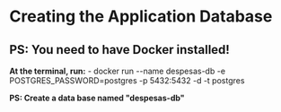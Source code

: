 # Creating the Application Database

## PS: You need to have Docker installed!

**At the terminal, run:**
    - docker run --name despesas-db -e POSTGRES_PASSWORD=postgres -p 5432:5432 -d -t postgres

**PS: Create a data base named "despesas-db"**